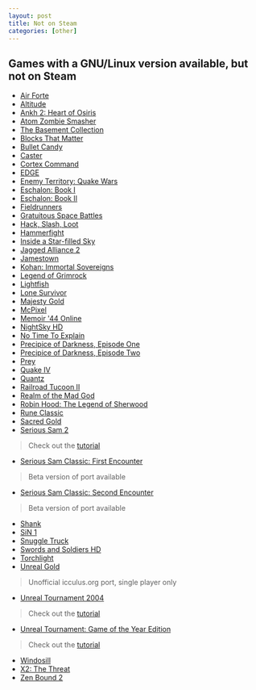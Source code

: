 ```yaml
---
layout: post
title: Not on Steam
categories: [other]
---
```


Games with a GNU/Linux version available, but not on Steam
----------------------------------------------------------

- [Air Forte](http://store.steampowered.com/app/55020/)
- [Altitude](http://store.steampowered.com/app/41300/)
- [Ankh 2: Heart of Osiris](http://store.steampowered.com/app/12440/)
- [Atom Zombie Smasher](http://store.steampowered.com/app/1700/)
- [The Basement Collection](http://store.steampowered.com/app/55040/)
- [Blocks That Matter](http://store.steampowered.com/app/214790/)
- [Bullet Candy](http://store.steampowered.com/app/6600/)
- [Caster](http://store.steampowered.com/app/29800/)
- [Cortex Command](http://store.steampowered.com/app/209670/)
- [EDGE](http://store.steampowered.com/app/38740/)
- [Enemy Territory: Quake Wars](http://store.steampowered.com/app/10000/)
- [Eschalon: Book I](http://store.steampowered.com/app/25600/)
- [Eschalon: Book II](http://store.steampowered.com/app/25620/)
- [Fieldrunners](http://store.steampowered.com/app/209690/)
- [Gratuitous Space Battles](http://store.steampowered.com/app/41800/)
- [Hack, Slash, Loot](http://store.steampowered.com/app/207430/)
- [Hammerfight](http://store.steampowered.com/app/41100/)
- [Inside a Star-filled Sky](http://store.steampowered.com/app/104100/)
- [Jagged Alliance 2](http://store.steampowered.com/app/1620/)
- [Jamestown](http://store.steampowered.com/app/94200/)
- [Kohan: Immortal Sovereigns](http://store.steampowered.com/app/97110/)
- [Legend of Grimrock](http://store.steampowered.com/app/207170/)
- [Lightfish](http://store.steampowered.com/app/116120/)
- [Lone Survivor](http://store.steampowered.com/app/209830/)
- [Majesty Gold](http://store.steampowered.com/app/25990/)
- [McPixel](http://store.steampowered.com/app/220860/)
- [Memoir '44 Online](http://store.steampowered.com/app/108210/)
- [NightSky HD](http://store.steampowered.com/app/99700/)
- [No Time To Explain](http://store.steampowered.com/app/227280/)
- [Precipice of Darkness, Episode One](http://store.steampowered.com/app/18000/)
- [Precipice of Darkness, Episode Two](http://store.steampowered.com/app/18020/)
- [Prey](http://store.steampowered.com/app/3970/)
- [Quake IV](http://store.steampowered.com/app/2210/)
- [Quantz](http://store.steampowered.com/app/37800/)
- [Railroad Tucoon II](http://store.steampowered.com/app/7620/)
- [Realm of the Mad God](http://store.steampowered.com/app/200210/)
- [Robin Hood: The Legend of Sherwood](http://store.steampowered.com/app/46560/)
- [Rune Classic](http://store.steampowered.com/app/210950/)
- [Sacred Gold](http://store.steampowered.com/app/12320/)
- [Serious Sam 2](http://store.steampowered.com/app/204340/)
> Check out the [tutorial](http://pcgamingwiki.com/wiki/Serious_Sam_II#Linux)
- [Serious Sam Classic: First Encounter](http://store.steampowered.com/app/41050/)
> Beta version of port available
- [Serious Sam Classic: Second Encounter](http://store.steampowered.com/app/41060/)
> Beta version of port available
- [Shank](http://store.steampowered.com/app/6120/)
- [SiN 1](http://store.steampowered.com/app/1313/)
- [Snuggle Truck](http://store.steampowered.com/app/111100/)
- [Swords and Soldiers HD](http://store.steampowered.com/app/63500/)
- [Torchlight](http://store.steampowered.com/app/41500/)
- [Unreal Gold](http://store.steampowered.com/app/13250/)
> Unofficial icculus.org port, single player only
- [Unreal Tournament 2004](http://store.steampowered.com/app/13230/)
> Check out the [tutorial](http://pcgamingwiki.com/wiki/Unreal_Tournaament_2004#Linux)
- [Unreal Tournament: Game of the Year Edition](http://store.steampowered.com/app/13240)
> Check out the [tutorial](http://pcgamingwiki.com/wiki/Unreal_Tournament#Linux)
- [Windosill](http://store.steampowered.com/app/37600/)
- [X2: The Threat](http://store.steampowered.com/app/2800/)
- [Zen Bound 2](http://store.steampowered.com/app/61600/)
